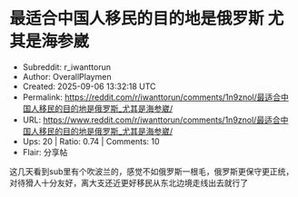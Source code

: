 # 最适合中国人移民的目的地是俄罗斯 尤其是海参崴

- Subreddit: r_iwanttorun
- Author: OverallPlaymen
- Created: 2025-09-06 13:32:18 UTC
- Permalink: https://reddit.com/r/iwanttorun/comments/1n9znol/最适合中国人移民的目的地是俄罗斯_尤其是海参崴/
- URL: https://www.reddit.com/r/iwanttorun/comments/1n9znol/最适合中国人移民的目的地是俄罗斯_尤其是海参崴/
- Ups: 20 | Ratio: 0.74 | Comments: 10
- Flair: 分享帖


这几天看到sub里有个吹波兰的，感觉不如俄罗斯一根毛，俄罗斯更保守更正统，对待猾人十分友好，离大支还近更好移民从东北边境走线出去就行了

